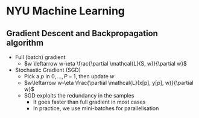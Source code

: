 # NYU Machine Learning

## Gradient Descent and Backpropagation algorithm

- Full (batch) gradient
	- $w \leftarrow w-\eta \frac{\partial \mathcal{L}(S, w)}{\partial w}$
- Stochastic Gradient (SGD)
	- Pick a $p$ in $0, \dots, P-1$, then update $w$
	- $w\leftarrow w-\eta \frac{\partial \mathcal{L}(x[p], y[p], w)}{\partial w}$
	- SGD exploits the redundancy in the samples
		- It goes faster than full gradient in most cases
		- In practice, we use mini-batches for parallelisation